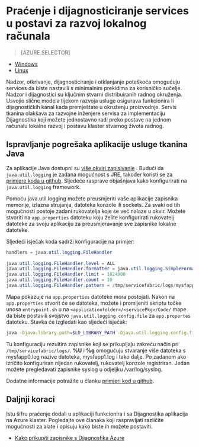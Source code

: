 <properties
   pageTitle="Lokalno nadzora i dijagnosticiranje usluge namijenjene tkanina servisa Azure | Microsoft Azure"
   description="Saznajte kako i praćenje dijagnosticiranje servisa pisani korištenjem Microsoft Azure servisa tkanina na računalo lokalne razvoj."
   services="service-fabric"
   documentationCenter=".net"
   authors="mani-ramaswamy"
   manager="timlt"
   editor=""/>

<tags
   ms.service="service-fabric"
   ms.devlang="dotnet"
   ms.topic="article"
   ms.tgt_pltfrm="NA"
   ms.workload="NA"
   ms.date="09/24/2016"
   ms.author="subramar"/>


# <a name="monitor-and-diagnose-services-in-a-local-machine-development-setup"></a>Praćenje i dijagnosticiranje services u postavi za razvoj lokalnog računala


> [AZURE.SELECTOR]
- [Windows](service-fabric-diagnostics-how-to-monitor-and-diagnose-services-locally.md)
- [Linux](service-fabric-diagnostics-how-to-monitor-and-diagnose-services-locally-linux.md)

Nadzor, otkrivanje, dijagnosticiranje i otklanjanje poteškoća omogućuju services da biste nastavili s minimalnim prekidima za korisničko sučelje. Nadzor i dijagnostici su ključnim stvarni distribuiranih radnog okruženja. Usvojio slične modela tijekom razvoja usluge osigurava funkcionira li dijagnostičkih kanal kada premještate u okruženju proizvodnje. Servis tkanina olakšava za razvojne inženjere servisa za implementaciju Dijagnostika koji možete jednostavno radi preko postave na jednom računalu lokalne razvoj i postavu klaster stvarnog života radnog.


## <a name="debugging-service-fabric-java-applications"></a>Ispravljanje pogrešaka aplikacije usluge tkanina Java

Za aplikacije Java dostupni su [više okviri zapisivanje](http://en.wikipedia.org/wiki/Java_logging_framework) . Budući da `java.util.logging` je zadana mogućnost s JRE, također koristi se za [primjere koda u github](http://github.com/Azure-Samples/service-fabric-java-getting-started).  Sljedeće rasprave objašnjava kako konfigurirati na `java.util.logging` framework. 
 
Pomoću java.util.logging možete preusmjeriti vaše aplikacije zapisnika memorije, izlazna strujanja, datoteka konzole ili sockets. Za svaki od tih mogućnosti postoje zadani rukovatelja koje se već nalaze u okvir. Možete stvoriti na `app.properties` datoteku koju želite konfigurirati rukovatelj datoteke za svoju aplikaciju za preusmjeravanje sve zapisnike lokalne datoteke. 

Sljedeći isječak koda sadrži konfiguracije na primjer: 

```java 
handlers = java.util.logging.FileHandler
 
java.util.logging.FileHandler.level = ALL
java.util.logging.FileHandler.formatter = java.util.logging.SimpleFormatter
java.util.logging.FileHandler.limit = 1024000
java.util.logging.FileHandler.count = 10
java.util.logging.FileHandler.pattern = /tmp/servicefabric/logs/mysfapp%u.%g.log             
```

Mapa pokazuje na `app.properties` datoteke mora postojati. Nakon na `app.properties` stvorit će se datoteka, možete i promijeniti skriptu točke unosa `entrypoint.sh` u na `<applicationfolder>/<servicePkg>/Code/` mape da biste postavili svojstvo `java.util.logging.config.file` za `app.propertes` datoteku. Stavka će izgledati kao sljedeći isječak:

```sh 
java -Djava.library.path=$LD_LIBRARY_PATH -Djava.util.logging.config.file=<path to app.properties> -jar <service name>.jar
```
 
 
Tu konfiguraciju rezultira zapisnike koji se prikupljaju zakreću način pri `/tmp/servicefabric/logs/`. **%U** i **%g** omogućuju stvaranje više datoteka s mysfapp0.log nazive datoteka, mysfapp1.log i tako dalje. Po zadanom ako izričito konfiguriran nijedan rukovatelj, rukovatelj konzole registriran. Jedan možete pregledavati zapisnike syslog u odjeljku /var/log/syslog.
 
Dodatne informacije potražite u članku [primjeri kod u github](http://github.com/Azure-Samples/service-fabric-java-getting-started).  



## <a name="next-steps"></a>Daljnji koraci
Istu šifru praćenje dodali u aplikaciji funkcionira i sa Dijagnostika aplikacija na Azure klaster. Pogledajte ove članaka koji raspravljati različite mogućnosti za alate i opisuju kako biste ih možete postaviti.
* [Kako prikupiti zapisnike s Dijagnostika Azure](service-fabric-diagnostics-how-to-setup-lad.md)
